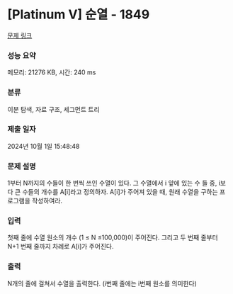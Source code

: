 # [Platinum V] 순열 - 1849 

[문제 링크](https://www.acmicpc.net/problem/1849) 

### 성능 요약

메모리: 21276 KB, 시간: 240 ms

### 분류

이분 탐색, 자료 구조, 세그먼트 트리

### 제출 일자

2024년 10월 1일 15:48:48

### 문제 설명

<p>1부터 N까지의 수들이 한 번씩 쓰인 수열이 있다. 그 수열에서 i 앞에 있는 수 들 중, i보다 큰 수들의 개수를 A[i]라고 정의하자. A[i]가 주어져 있을 때, 원래 수열을 구하는 프로그램을 작성하여라. </p>

### 입력 

 <p>첫째 줄에 수열 원소의 개수 (1 ≤ N ≤100,000)이 주어진다. 그리고 두 번째 줄부터 N+1 번째 줄까지 차례로 A[i]가 주어진다.</p>

### 출력 

 <p>N개의 줄에 걸쳐서 수열을 출력한다. (i번째 줄에는 i번째 원소를 의미한다)</p>

